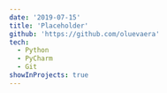 ```yaml
---
date: '2019-07-15'
title: 'Placeholder'
github: 'https://github.com/oluevaera'
tech:
  - Python
  - PyCharm
  - Git
showInProjects: true
---
```


